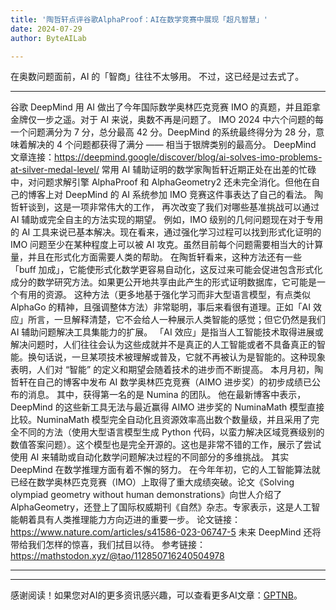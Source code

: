 ```yaml
---
title: '陶哲轩点评谷歌AlphaProof：AI在数学竞赛中展现「超凡智慧」'
date: 2024-07-29
author: ByteAILab

---
```


在奥数问题面前，AI 的「智商」往往不太够用。
不过，这已经是过去式了。

---
谷歌 DeepMind 用 AI 做出了今年国际数学奥林匹克竞赛 IMO 的真题，并且距拿金牌仅一步之遥。对于 AI 来说，奥数不再是问题了。
IMO 2024 中六个问题的每一个问题满分为 7 分，总分最高 42 分。DeepMind 的系统最终得分为 28 分，意味着解决的 4 个问题都获得了满分 —— 相当于银牌类别的最高分。
DeepMind 文章连接：https://deepmind.google/discover/blog/ai-solves-imo-problems-at-silver-medal-level/
常用 AI 辅助证明的数学家陶哲轩近期正处在出差的忙碌中，对问题求解引擎 AlphaProof 和 AlphaGeometry2 还未完全消化。但他在自己的博客上对 DeepMind 的 AI 系统参加 IMO 竞赛这件事表达了自己的看法。
陶哲轩谈到，这是一项非常伟大的工作， 再次改变了我们对哪些基准挑战可以通过 AI 辅助或完全自主的方法实现的期望。
例如，IMO 级别的几何问题现在对于专用的 AI 工具来说已基本解决。现在看来，通过强化学习过程可以找到形式化证明的 IMO 问题至少在某种程度上可以被 AI 攻克。虽然目前每个问题需要相当大的计算量，并且在形式化方面需要人类的帮助。
在陶哲轩看来，这种方法还有一些「buff 加成」，它能使形式化数学更容易自动化，这反过来可能会促进包含形式化成分的数学研究方法。如果更公开地共享由此产生的形式证明数据库，它可能是一个有用的资源。
这种方法（更多地基于强化学习而非大型语言模型，有点类似 AlphaGo 的精神，且强调整体方法）非常聪明，事后来看很有道理。正如「AI 效应」所言，一旦解释清楚，它不会给人一种展示人类智能的感觉；但它仍然是我们 AI 辅助问题解决工具集能力的扩展。
「AI 效应」是指当人工智能技术取得进展或解决问题时，人们往往会认为这些成就并不是真正的人工智能或者不具备真正的智能。换句话说，一旦某项技术被理解或普及，它就不再被认为是智能的。这种现象表明，人们对 “智能” 的定义和期望会随着技术的进步而不断提高。
本月月初，陶哲轩在自己的博客中发布 AI 数学奥林匹克竞赛（AIMO 进步奖）的初步成绩已公布的消息。
其中，获得第一名的是 Numina 的团队。
他在最新博客中表示，DeepMind 的这些新工具无法与最近赢得 AIMO 进步奖的 NuminaMath 模型直接比较。NuminaMath 模型完全自动化且资源效率高出数个数量级，并且采用了完全不同的方法（使用大型语言模型生成 Python 代码，以蛮力解决区域竞赛级别的数值答案问题）。这个模型也是完全开源的。这也是非常不错的工作，展示了尝试使用 AI 来辅助或自动化数学问题解决过程的不同部分的多维挑战。
其实 DeepMind 在数学推理方面有着不懈的努力。
在今年年初，它的人工智能算法就已经在数学奥林匹克竞赛（IMO）上取得了重大成绩突破。论文《Solving olympiad geometry without human demonstrations》向世人介绍了 AlphaGeometry，还登上了国际权威期刊《自然》杂志。专家表示，这是人工智能朝着具有人类推理能力方向迈进的重要一步。
论文链接：https://www.nature.com/articles/s41586-023-06747-5
未来 DeepMind 还将带给我们怎样的惊喜，我们拭目以待。
参考链接：
https://mathstodon.xyz/@tao/112850716240504978

---
---
感谢阅读！如果您对AI的更多资讯感兴趣，可以查看更多AI文章：[GPTNB](https://gptnb.com)。